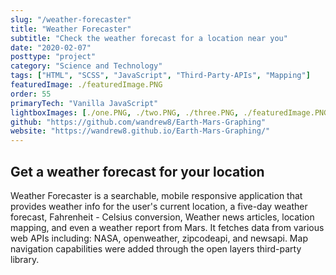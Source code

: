 ```yaml
---
slug: "/weather-forecaster"
title: "Weather Forecaster"
subtitle: "Check the weather forecast for a location near you"
date: "2020-02-07"
posttype: "project"
category: "Science and Technology"
tags: ["HTML", "SCSS", "JavaScript", "Third-Party-APIs", "Mapping"]
featuredImage: ./featuredImage.PNG
order: 55
primaryTech: "Vanilla JavaScript"
lightboxImages: [./one.PNG, ./two.PNG, ./three.PNG, ./featuredImage.PNG]
github: "https://github.com/wandrew8/Earth-Mars-Graphing"
website: "https://wandrew8.github.io/Earth-Mars-Graphing/"
---
```


## Get a weather forecast for your location

Weather Forecaster is a searchable, mobile responsive application that provides weather info for the user's current location, a five-day weather forecast, Fahrenheit - Celsius conversion, Weather news articles, location mapping, and even a weather report from Mars. It fetches data from various web APIs including: NASA, openweather, zipcodeapi, and newsapi. Map navigation capabilities were added through the open layers third-party library.
